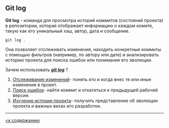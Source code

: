## Git log

**Git log** - команда для просмотра историй коммитов (состояний проекта) в репозитории, которая отображает информацию о каждом комите, такую как его уникальный хэш, автор, дата и сообщение.

```bash=
git log .
```

Она позволяет отслеживать изменения, находить конкретные коммиты с помощью фильтров (например, по автору или дате) и анализировать историю проекта для поиска ошибок или понимания его эволюции.

Зачем использовать <u>***git log***</u> ? 
1. <u>Отслеживание изменений</u>- понять кто и когда внес те или иные изменения в проект.
2. <u>Поиск ошибок</u>- найти коммит и откатиться к предыдущей рабочей версии.
3. <u>Изучение истории проекта</u>- получить представление об эволюции проекта и важных вехах его разработки.

---

[<к содержанию](readme.md)